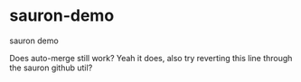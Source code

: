 # sauron-demo
sauron demo

Does auto-merge still work?
Yeah it does, also try reverting this line through the sauron github util?
